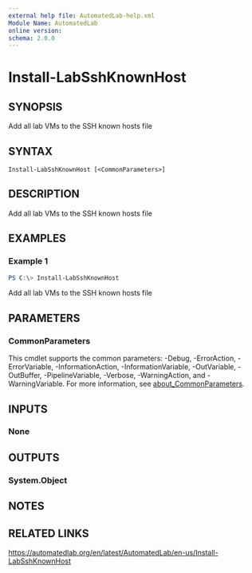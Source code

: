 ```yaml
---
external help file: AutomatedLab-help.xml
Module Name: AutomatedLab
online version:
schema: 2.0.0
---
```


# Install-LabSshKnownHost

## SYNOPSIS
Add all lab VMs to the SSH known hosts file

## SYNTAX

```
Install-LabSshKnownHost [<CommonParameters>]
```

## DESCRIPTION
Add all lab VMs to the SSH known hosts file

## EXAMPLES

### Example 1
```powershell
PS C:\> Install-LabSshKnownHost
```

Add all lab VMs to the SSH known hosts file

## PARAMETERS

### CommonParameters
This cmdlet supports the common parameters: -Debug, -ErrorAction, -ErrorVariable, -InformationAction, -InformationVariable, -OutVariable, -OutBuffer, -PipelineVariable, -Verbose, -WarningAction, and -WarningVariable. For more information, see [about_CommonParameters](http://go.microsoft.com/fwlink/?LinkID=113216).

## INPUTS

### None

## OUTPUTS

### System.Object
## NOTES

## RELATED LINKS
https://automatedlab.org/en/latest/AutomatedLab/en-us/Install-LabSshKnownHost
